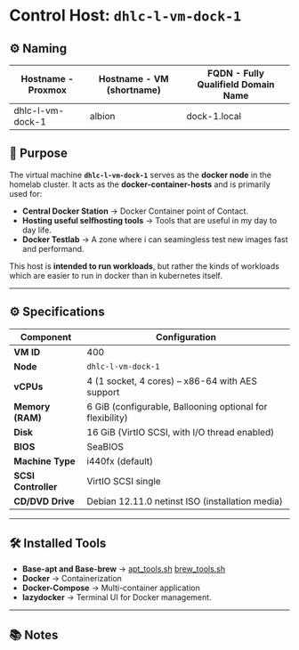 # Control Host: `dhlc-l-vm-dock-1`

## ⚙️ Naming

| **Hostname - Proxmox** | **Hostname - VM (shortname)** | **FQDN - Fully Qualifield Domain Name** |
|------------------------|-------------------------------|-----------------------------------------|
| dhlc-l-vm-dock-1       | albion                        | dock-1.local                            |

## 📌 Purpose
The virtual machine **`dhlc-l-vm-dock-1`** serves as the **docker node** in the homelab cluster.
It acts as the **docker-container-hosts** and is primarily used for:

- **Central Docker Station** → Docker Container point of Contact.
- **Hosting useful selfhosting tools** → Tools that are useful in my day to day life.
- **Docker Testlab** → A zone where i can seamingless test new images fast and performand.

This host is **intended to run workloads**, but rather the kinds of workloads which are easier to run in docker than in kubernetes itself.

---

## ⚙️ Specifications

| Component            | Configuration                                                     |
|----------------------|-------------------------------------------------------------------|
| **VM ID**            | 400                                                               |
| **Node**             | `dhlc-l-vm-dock-1`                                                |
| **vCPUs**            | 4 (1 socket, 4 cores) – x86-64 with AES support                   |
| **Memory (RAM)**     | 6 GiB (configurable, Ballooning optional for flexibility)         |
| **Disk**             | 16 GiB (VirtIO SCSI, with I/O thread enabled)                     |
| **BIOS**             | SeaBIOS                                                           |
| **Machine Type**     | i440fx (default)                                                  |
| **SCSI Controller**  | VirtIO SCSI single                                                |
| **CD/DVD Drive**     | Debian 12.11.0 netinst ISO (installation media)                   |

---

## 🛠️ Installed Tools

- **Base-apt and Base-brew** → [apt_tools.sh](/Environment/Automation/Scripts/apt_tools.sh) [brew_tools.sh](/Environment/Automation/Scripts/brew_tools.sh)
- **Docker** → Containerization
- **Docker-Compose** → Multi-container application
- **lazydocker** → Terminal UI for Docker management.

---

## 📚 Notes
